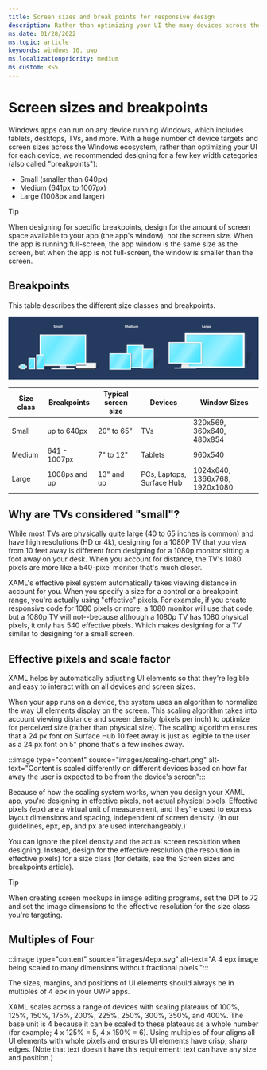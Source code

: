 ```yaml
---
title: Screen sizes and break points for responsive design
description: Rather than optimizing your UI the many devices across the Windows 10 ecosystem, we recommended designing for a few key width categories called breakpoints.
ms.date: 01/28/2022
ms.topic: article
keywords: windows 10, uwp
ms.localizationpriority: medium
ms.custom: RS5
---
```

# Screen sizes and breakpoints

Windows apps can run on any device running Windows, which includes tablets, desktops, TVs, and more. With a huge number of device targets and screen sizes across the Windows ecosystem, rather than optimizing your UI for each device, we recommended designing for a few key width categories (also called "breakpoints"):

- Small (smaller than 640px)
- Medium (641px to 1007px)
- Large (1008px and larger)

> [!TIP]
> When designing for specific breakpoints, design for the amount of screen space available to your app (the app's window), not the screen size. When the app is running full-screen, the app window is the same size as the screen, but when the app is not full-screen, the window is smaller than the screen.

## Breakpoints

This table describes the different size classes and breakpoints.

![Responsive design breakpoints](images/breakpoints/size-classes.svg)

| Size class | Breakpoints   | Typical screen size  | Devices     | Window Sizes |
|------------|---------------|----------------------|-------------|--------------|
| Small      | up to 640px   | 20" to 65" | TVs | 320x569, 360x640, 480x854 |
| Medium     | 641 - 1007px  | 7" to 12"            | Tablets     | 960x540 |
| Large      | 1008ps and up | 13" and up           | PCs, Laptops, Surface Hub | 1024x640, 1366x768, 1920x1080 |

## Why are TVs considered "small"?

While most TVs are physically quite large (40 to 65 inches is common) and have high resolutions (HD or 4k), designing for a 1080P TV that you view from 10 feet away is different from designing for a 1080p monitor sitting a foot away on your desk. When you account for distance, the TV's 1080 pixels are more like a 540-pixel monitor that's much closer.

XAML's effective pixel system automatically takes viewing distance in account for you. When you specify a size for a control or a breakpoint range, you're actually using "effective" pixels. For example, if you create responsive code for 1080 pixels or more, a 1080 monitor will use that code, but a 1080p TV will not--because although a 1080p TV has 1080 physical pixels, it only has 540 effective pixels. Which makes designing for a TV similar to designing for a small screen.

## Effective pixels and scale factor

XAML helps by automatically adjusting UI elements so that they're legible and easy to interact with on all devices and screen sizes.

When your app runs on a device, the system uses an algorithm to normalize the way UI elements display on the screen. This scaling algorithm takes into account viewing distance and screen density (pixels per inch) to optimize for perceived size (rather than physical size). The scaling algorithm ensures that a 24 px font on Surface Hub 10 feet away is just as legible to the user as a 24 px font on 5" phone that's a few inches away.

:::image type="content" source="images/scaling-chart.png" alt-text="Content is scaled differently on different devices based on how far away the user is expected to be from the device's screen":::

Because of how the scaling system works, when you design your XAML app, you're designing in effective pixels, not actual physical pixels. Effective pixels (epx) are a virtual unit of measurement, and they're used to express layout dimensions and spacing, independent of screen density. (In our guidelines, epx, ep, and px are used interchangeably.)

You can ignore the pixel density and the actual screen resolution when designing. Instead, design for the effective resolution (the resolution in effective pixels) for a size class (for details, see the Screen sizes and breakpoints article).

> [!TIP]
> When creating screen mockups in image editing programs, set the DPI to 72 and set the image dimensions to the effective resolution for the size class you're targeting.

## Multiples of Four

:::image type="content" source="images/4epx.svg" alt-text="A 4 epx image being scaled to many dimensions without fractional pixels.":::

The sizes, margins, and positions of UI elements should always be in multiples of 4 epx in your UWP apps.

XAML scales across a range of devices with scaling plateaus of 100%, 125%, 150%, 175%, 200%, 225%, 250%, 300%, 350%, and 400%. The base unit is 4 because it can be scaled to these plateaus as a whole number (for example; 4 x 125% = 5, 4 x 150% = 6). Using multiples of four aligns all UI elements with whole pixels and ensures UI elements have crisp, sharp edges. (Note that text doesn't have this requirement; text can have any size and position.)
